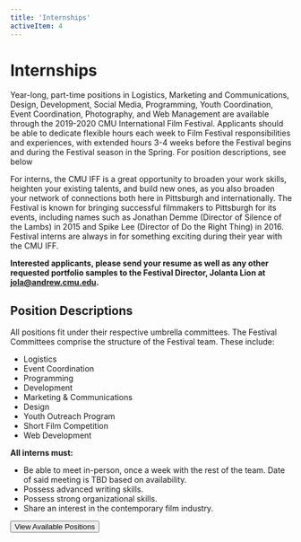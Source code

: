 ```yaml
---
title: 'Internships'
activeItem: 4
---
```


# Internships

<section>

Year-long, part-time positions in Logistics, Marketing and Communications, Design, Development, Social Media, Programming, Youth Coordination, Event Coordination, Photography, and Web Management are available through the 2019-2020 CMU International Film Festival. Applicants should be able to dedicate flexible hours each week to Film Festival responsibilities and experiences, with extended hours 3-4 weeks before the Festival begins and during the Festival season in the Spring. For position descriptions, see below

For interns, the CMU IFF is a great opportunity to broaden your work skills, heighten your existing talents, and build new ones, as you also broaden your network of connections both here in Pittsburgh and internationally. The Festival is known for bringing successful filmmakers to Pittsburgh for its events, including names such as Jonathan Demme (Director of Silence of the Lambs) in 2015 and Spike Lee (Director of Do the Right Thing) in 2016\. Festival interns are always in for something exciting during their year with the CMU IFF.

**Interested applicants, please send your resume as well as any other requested portfolio samples to the Festival Director, Jolanta Lion at [jola@andrew.cmu.edu](mailto:jola@andrew.cmu.edu).**

</section>

<section>

## Position Descriptions

All positions fit under their respective umbrella committees. The Festival Committees comprise the structure of the Festival team. These include:

- Logistics  
- Event Coordination  
- Programming  
- Development  
- Marketing & Communications  
- Design  
- Youth Outreach Program  
- Short Film Competition  
- Web Development

**All interns must:**

- Be able to meet in-person, once a week with the rest of the team. Date of said meeting is TBD based on availability.  
- Possess advanced writing skills.  
- Possess strong organizational skills.  
- Share an interest in the contemporary film industry.

[<button class="btn btn-primary">View Available Positions</button>](https://drive.google.com/file/d/1wtGHalSLe0PrOqKry4G0g6owY3TL1y_C/view)

</section>